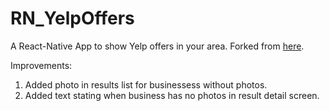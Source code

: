 # RN_YelpOffers
A React-Native App to show Yelp offers in your area.
Forked from [here](https://github.com/StephenGrider/rn-casts/tree/master/food).

Improvements:
1. Added photo in results list for businessess without photos.
2. Added text stating when business has no photos in result detail screen.


